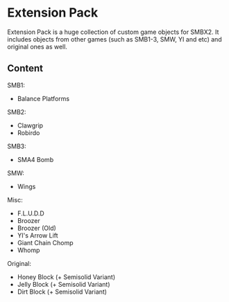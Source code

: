 Extension Pack
====
Extension Pack is a huge collection of custom game objects for SMBX2. It includes objects from other games (such as SMB1-3, SMW, YI and etc) and original ones as well.

Content
--------------
SMB1:
* Balance Platforms

SMB2:
* Clawgrip
* Robirdo

SMB3:
* SMA4 Bomb

SMW:
* Wings

Misc:
* F.L.U.D.D
* Broozer
* Broozer (Old)
* YI's Arrow Lift
* Giant Chain Chomp
* Whomp

Original:
* Honey Block (+ Semisolid Variant)
* Jelly Block (+ Semisolid Variant)
* Dirt Block (+ Semisolid Variant)